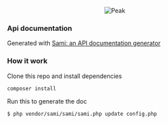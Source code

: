<p align="center"><img src="http://francoislajoie.com/assets/img/peaklogo.jpg" alt="Peak"></p>

### Api documentation

Generated with [Sami: an API documentation generator](https://github.com/FriendsOfPHP/Sami)


### How it work

Clone this repo and install dependencies

```
composer install
````

Run this to generate the doc

```
$ php vendor/sami/sami/sami.php update config.php
```

